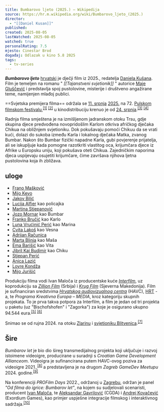 ```yaml
---
title: Bumbarovo ljeto (2025.) – Wikipedija
source: https://hr.m.wikipedia.org/wiki/Bumbarovo_ljeto_(2025.)
director:
  - "[[Daniel Kusan]]"
published:
created: 2025-08-05
lastWatched: 2025-08-05
watched: true
personalRating: 7.5
mjesto: Cinestar Brod
događaj: Odlazak u kino 5.8 2025
tags:
  - tv-series
---
```


***Bumbarovo ljeto*** [hrvatski](https://hr.m.wikipedia.org/wiki/Hrvatska "Hrvatska") je dječji film iz 2025., redatelja [Daniela Kušana](https://hr.m.wikipedia.org/wiki/Daniel_Ku%C5%A1an "Daniel Kušan"). Film je temeljen na romanu " *[[Tajanstveni svjetionik]]* " autorice [Maje Gluščević](https://hr.m.wikipedia.org/w/index.php?title=Maja_Glu%C5%A1%C4%8Devi%C4%87&action=edit&redlink=1 "Maja Gluščević (stranica ne postoji)") i predstavlja spoj pustolovine, misterije i društveno angažirane teme, namijenjen mlađoj publici.

==Svjetska premijera filma== održala se [11\. srpnja](https://hr.m.wikipedia.org/wiki/11._srpnja "11. srpnja") [2025.](https://hr.m.wikipedia.org/wiki/2025. "2025.") na 72. [Pulskom filmskom festivalu](https://hr.m.wikipedia.org/wiki/Pulski_filmski_festival "Pulski filmski festival"),<sup><a href="https://hr.m.wikipedia.org/wiki/#cite_note-1"><span>[</span>1<span>]</span></a></sup> <sup><a href="https://hr.m.wikipedia.org/wiki/#cite_note-2"><span>[</span>2<span>]</span></a></sup> u kinodistribuciju krenuo je od [24\. srpnja](https://hr.m.wikipedia.org/wiki/24._srpnja "24. srpnja").<sup><a href="https://hr.m.wikipedia.org/wiki/#cite_note-3"><span>[</span>3<span>]</span></a></sup> <sup><a href="https://hr.m.wikipedia.org/wiki/#cite_note-4"><span>[</span>4<span>]</span></a></sup>

Radnja filma smještena je na izmišljenom jadranskom otoku Trsu, gdje skupina djece predvođena novopridošlim Karlom otkriva afričkog dječaka Chikua na obližnjem svjetioniku. Dok pokušavaju pomoći Chikuu da se vrati kući, dolazi do sukoba između Karla i lokalnog dječaka Matka, zvanog Bumbar. Nakon što Bumbar fizički napadne Karla, gubi povjerenje prijatelja, ali se iskupljuje kada pomogne razotkriti vlastitog oca, krijumčara djece iz Afrike u Europsku uniju, koji pokušava oteti Chikua. Zajedničkim naporima djeca uspijevaju osujetiti krijumčare, čime završava njihova ljetna pustolovina koja ih zbližava.

## uloge

- [Frano Mašković](https://hr.m.wikipedia.org/wiki/Frano_Ma%C5%A1kovi%C4%87 "Frano Mašković")
- [Mijo Kevo](https://hr.m.wikipedia.org/w/index.php?title=Mijo_Kevo&action=edit&redlink=1 "Mijo Kevo (stranica ne postoji)")
- [Jakov Bilić](https://hr.m.wikipedia.org/wiki/Jakov_Bili%C4%87 "Jakov Bilić")
- [Lucija Alfier](https://hr.m.wikipedia.org/w/index.php?title=Lucija_Alfier&action=edit&redlink=1 "Lucija Alfier (stranica ne postoji)") kao policajka
- [Martina Stjepanović](https://hr.m.wikipedia.org/wiki/Martina_Stjepanovi%C4%87_Meter "Martina Stjepanović Meter")
- [Jozo Mornar](https://hr.m.wikipedia.org/w/index.php?title=Jozo_Mornar&action=edit&redlink=1 "Jozo Mornar (stranica ne postoji)") kao Bumbar
- [Franko Bručić](https://hr.m.wikipedia.org/w/index.php?title=Franko_Bru%C4%8Di%C4%87&action=edit&redlink=1 "Franko Bručić (stranica ne postoji)") kao Karlo
- [Luna Vrućinić Perić](https://hr.m.wikipedia.org/w/index.php?title=Luna_Vru%C4%87ini%C4%87_Peri%C4%87&action=edit&redlink=1 "Luna Vrućinić Perić (stranica ne postoji)") kao Marina
- [Cvita Lakoš](https://hr.m.wikipedia.org/w/index.php?title=Cvita_Lako%C5%A1&action=edit&redlink=1 "Cvita Lakoš (stranica ne postoji)") kao Vesna
- [Adrijan Računica](https://hr.m.wikipedia.org/w/index.php?title=Adrijan_Ra%C4%8Dunica&action=edit&redlink=1 "Adrijan Računica (stranica ne postoji)")
- [Marta Blinja](https://hr.m.wikipedia.org/w/index.php?title=Marta_Blinja&action=edit&redlink=1 "Marta Blinja (stranica ne postoji)") kao Maša
- [Ema Barišić](https://hr.m.wikipedia.org/w/index.php?title=Ema_Bari%C5%A1i%C4%87&action=edit&redlink=1 "Ema Barišić (stranica ne postoji)") kao Vita
- [Jibril Kai Budimir](https://hr.m.wikipedia.org/w/index.php?title=Jibril_Kai_Budimir&action=edit&redlink=1 "Jibril Kai Budimir (stranica ne postoji)") kao Chiku
- [Stjepan Perić](https://hr.m.wikipedia.org/wiki/Stjepan_Peri%C4%87 "Stjepan Perić")
- [Anica Lazić](https://hr.m.wikipedia.org/w/index.php?title=Anica_Lazi%C4%87&action=edit&redlink=1 "Anica Lazić (stranica ne postoji)")
- [Lovre Kondža](https://hr.m.wikipedia.org/w/index.php?title=Lovre_Kond%C5%BEa&action=edit&redlink=1 "Lovre Kondža (stranica ne postoji)")
- [Mijo Jurišić](https://hr.m.wikipedia.org/w/index.php?title=Mijo_Juri%C5%A1i%C4%87&action=edit&redlink=1 "Mijo Jurišić (stranica ne postoji)")

Produkciju filma vodi Ivan Maloča iz producentske kuće *[Interfilm](https://hr.m.wikipedia.org/w/index.php?title=Interfilm&action=edit&redlink=1 "Interfilm (stranica ne postoji)")*, uz koprodukciju sa [*Zillion Film*](https://hr.m.wikipedia.org/w/index.php?title=Zillion_Film&action=edit&redlink=1 "Zillion Film (stranica ne postoji)") (Srbija) i *[Krug Film](https://hr.m.wikipedia.org/w/index.php?title=Krug_Film&action=edit&redlink=1 "Krug Film (stranica ne postoji)")* (Sjeverna Makedonija). Film je sufinanciran sredstvima *[Hrvatskog audiovizualnog centra](https://hr.m.wikipedia.org/wiki/Hrvatski_audiovizualni_centar "Hrvatski audiovizualni centar")* (HAVC), [HRT](https://hr.m.wikipedia.org/wiki/Hrvatska_radiotelevizija "Hrvatska radiotelevizija") -a, te *Programa Kreativna Europa – MEDIA*, kroz kategoriju skupnih projekata. To je prva takva potpora za Interfilm, a film je jedan od tri projekta u paketu (uz "Bischofshofen" i "Zagorka") za koje je osigurano ukupno 94.544 eura.<sup><a href="https://hr.m.wikipedia.org/wiki/#cite_note-5"><span>[</span>5<span>]</span></a></sup> <sup><a href="https://hr.m.wikipedia.org/wiki/#cite_note-6"><span>[</span>6<span>]</span></a></sup>

Snimao se od rujna 2024. na otoku [Zlarinu](https://hr.m.wikipedia.org/wiki/Zlarin "Zlarin") i [svjetioniku Blitvenica](https://hr.m.wikipedia.org/wiki/Svjetionik_Hrid_Blitvenica "Svjetionik Hrid Blitvenica").<sup><a href="https://hr.m.wikipedia.org/wiki/#cite_note-7"><span>[</span>7<span>]</span></a></sup>

## Šire 

*Bumbarov let* je bio dio šireg transmedijalnog projekta koji uključuje i razvoj istoimene videoigre, producirane u suradnji s *Croatian Game Development Allianceom*. Videoigra je sufinancirana putem HAVC-ovog poziva za videoigre 2021.,<sup><a href="https://hr.m.wikipedia.org/wiki/#cite_note-8"><span>[</span>8<span>]</span></a></sup> a predstavljena je na drugom *Zagreb GameDev Meetupu* 2024. godine.<sup><a href="https://hr.m.wikipedia.org/wiki/#cite_note-9"><span>[</span>9<span>]</span></a></sup>

Na konferenciji *PROFilm Days* 2022., održanoj u [Zagrebu](https://hr.m.wikipedia.org/wiki/Zagreb "Zagreb"), održan je panel *"Od filma do igrice: Bumbarov let"*, na kojem su sudjelovali scenaristi, producent [Ivan Maloča](https://hr.m.wikipedia.org/w/index.php?title=Ivan_Malo%C4%8Da&action=edit&redlink=1 "Ivan Maloča (stranica ne postoji)"), te [Aleksandar Gavrilović](https://hr.m.wikipedia.org/w/index.php?title=Aleksandar_Gavrilovi%C4%87&action=edit&redlink=1 "Aleksandar Gavrilović (stranica ne postoji)") (CGDA) i [Andrej Kovačević](https://hr.m.wikipedia.org/w/index.php?title=Andrej_Kova%C4%8Devi%C4%87&action=edit&redlink=1 "Andrej Kovačević (stranica ne postoji)") (Exordium Games), kao primjer uspješne integracije filmskog i interaktivnog sadržaja.<sup><a href="https://hr.m.wikipedia.org/wiki/#cite_note-10"><span>[</span>10<span>]</span></a></sup>